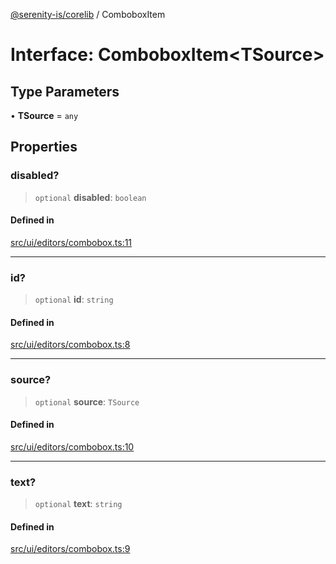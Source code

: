 [@serenity-is/corelib](../README.md) / ComboboxItem

# Interface: ComboboxItem\<TSource\>

## Type Parameters

• **TSource** = `any`

## Properties

### disabled?

> `optional` **disabled**: `boolean`

#### Defined in

[src/ui/editors/combobox.ts:11](https://github.com/serenity-is/serenity/blob/master/packages/corelib/src/ui/editors/combobox.ts#L11)

***

### id?

> `optional` **id**: `string`

#### Defined in

[src/ui/editors/combobox.ts:8](https://github.com/serenity-is/serenity/blob/master/packages/corelib/src/ui/editors/combobox.ts#L8)

***

### source?

> `optional` **source**: `TSource`

#### Defined in

[src/ui/editors/combobox.ts:10](https://github.com/serenity-is/serenity/blob/master/packages/corelib/src/ui/editors/combobox.ts#L10)

***

### text?

> `optional` **text**: `string`

#### Defined in

[src/ui/editors/combobox.ts:9](https://github.com/serenity-is/serenity/blob/master/packages/corelib/src/ui/editors/combobox.ts#L9)
